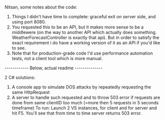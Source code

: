 ﻿Nitsan, some notes about the code:
1. Things I didn't have time to complete: graceful exit on server side, and using port 8080.
2. You requested this to be an API, but it makes more sense to be a middlewere (on the way to another API which actually does something. WeatherForecastController is exactly that api). But in order to satisfy the exact requirement i do have a working version of it as an API if you'd like to see.
3. Note that for production-grade code I'd use performance automation tests, not a client tool which is more manual.

------------ Below, actual readme --------------

2 C# solutions:
1. A console app to simulate DOS attacks by repeatedly requesting the same HttpRequest
2. A server to handle such requested and to throw 503 error if requests are done from same clientID too much (=more then 5 requests in 5 seconds timeframe)
To run:
Launch 2 VS instances, for client and for server and hit F5. 
You'll see that from time to time server returns 503 error.

